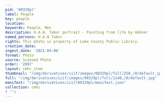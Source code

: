 ```yaml
---
pid: '00329pl'
label: People
key: people
location: 
keywords: People, Men
description: H.A.W. Tabor portrait - Painting from life by Hebner
named_persons: H.A.W Tabor
rights: This photo is property of Lake County Public Library.
creation_date: 
ingest_date: '2021-04-06'
format: Photo
source: Scanned Photo
order: '2897'
layout: cmhc_item
thumbnail: "/img/derivatives/iiif/images/00329pl/full/250,/0/default.jpg"
full: "/img/derivatives/iiif/images/00329pl/full/1140,/0/default.jpg"
manifest: "/img/derivatives/iiif/00329pl/manifest.json"
collection: cmhc
! '': 
---
```

